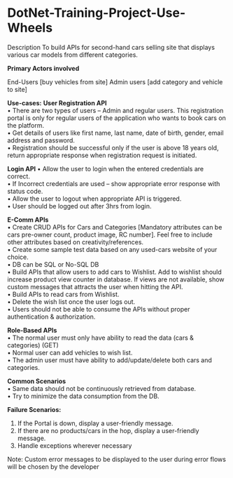# DotNet-Training-Project-Use-Wheels
Description To build APIs for second-hand cars selling site that displays various car models from different categories.

**Primary Actors involved**

End-Users [buy vehicles from site]
Admin users [add category and vehicle to site]

**Use-cases:**
**User Registration API**  
• There are two types of users – Admin and regular users. This registration portal is only for regular users of the application who wants to book cars on the platform.  
• Get details of users like first name, last name, date of birth, gender, email address and password.  
• Registration should be successful only if the user is above 18 years old, return appropriate response when registration request is initiated.  

**Login API**
• Allow the user to login when the entered credentials are correct.  
• If Incorrect credentials are used – show appropriate error response with status code.  
• Allow the user to logout when appropriate API is triggered.  
• User should be logged out after 3hrs from login.  

**E-Comm APIs**  
• Create CRUD APIs for Cars and Categories [Mandatory attributes can be cars pre-owner count, product image, RC number]. Feel free to include other attributes based on creativity/references.  
• Create some sample test data based on any used-cars website of your choice.  
• DB can be SQL or No-SQL DB  
• Build APIs that allow users to add cars to Wishlist. Add to wishlist should increase product view counter in database. If views are not available, show custom messages that attracts the user when hitting the API.   
• Build APIs to read cars from Wishlist.  
• Delete the wish list once the user logs out.  
• Users should not be able to consume the APIs without proper authentication & authorization.  

**Role-Based APIs**  
• The normal user must only have ability to read the data (cars & categories) (GET)  
• Normal user can add vehicles to wish list.  
• The admin user must have ability to add/update/delete both cars and categories.  

**Common Scenarios**  
• Same data should not be continuously retrieved from database.  
• Try to minimize the data consumption from the DB.  

**Failure Scenarios:**  
1. If the Portal is down, display a user-friendly message.  
2. If there are no products/cars in the hop, display a user-friendly message.  
3. Handle exceptions wherever necessary  

Note: Custom error messages to be displayed to the user during error flows will be chosen by the developer   
